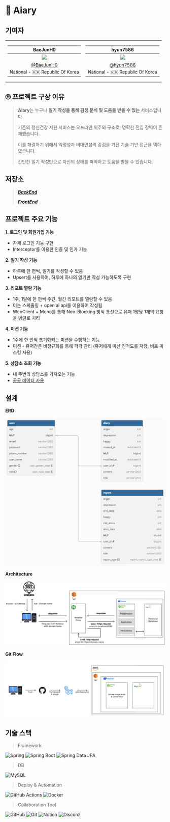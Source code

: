 # 📕 Aiary

## 기여자
<table>
<tr>
<td>

|                     BaeJunH0                       |
| :------------------------------------------------: |
| <img width="240px" src="https://avatars.githubusercontent.com/u/114082026?v=4" /> |
|     [@BaeJunH0](https://github.com/BaeJunH0)       |
|          National - 🇰🇷 Republic Of Korea           |

</td>
<td>

|                  hyun7586                   |
| :------------------------------------------------: |
| <img width="240px" src="https://avatars.githubusercontent.com/u/104716006?v=4" /> |
|     [@hyun7586](https://github.com/hyun7586) |
|          National - 🇰🇷 Republic Of Korea            |

</td>
</tr>
</table>

## 🙄 프로젝트 구상 이유
> **Aiary**는 누구나 **일기 작성을 통해 감정 분석 및 도움을 받을 수 있는** 서비스입니다.
>
> 기존의 정신건강 지원 서비스는 오프라인 위주의 구조로, 명확한 진입 장벽이 존재했습니다.
>
> 이를 해결하기 위해서 익명성과 비대면성의 강점을 가진 기술 기반 접근을 택하였습니다.
>
> 간단한 일기 작성만으로 자신의 상태를 파악하고 도움을 받을 수 있습니다.

## 저장소
> [**_BackEnd_**](https://github.com/TeamAiary/TA_BE)
>
> [**_FrontEnd_**](https://github.com/TeamAiary/TA_Android)

## 프로젝트 주요 기능
**1. 로그인 및 회원가입 기능**
- 자체 로그인 기능 구현
- Interceptor를 이용한 인증 및 인가 기능

**2. 일기 작성 기능**
- 하루에 한 편씩, 일기를 작성할 수 있음
- Upsert를 사용하여, 하루에 하나의 일기만 작성 가능하도록 구현

**3. 리포트 열람 기능**
- 1주, 1달에 한 편씩 주간, 월간 리포트를 열람할 수 있음
- 이는 스케줄링 + open ai api를 이용하여 작성됨
- WebClient + Mono를 통해 Non-Blocking 방식 통신으로 유저 1명당 1개의 요청을 병렬로 처리

**4. 미션 기능**
- 1주에 한 번씩 초기화되는 미션을 수행하는 기능
- 미션 - 유저간은 비정규화를 통해 각각 관리 (유저에게 미션 진척도를 저장, 비트 마스킹 사용)

**5. 상담소 조회 기능**
- 내 주변의 상담소를 가져오는 기능
- [공공 데이터 사용](https://www.data.go.kr/iim/api/selectAPIAcountView.do)

## 설계

**ERD**

![erd.png](image/erd.png)

**Architecture**

![img.png](image/arch.png)

**Git Flow**

![git_flow.png](image/git_flow.png)

## 기술 스택
> Framework
>
![Spring](https://img.shields.io/badge/Spring-6DB33F?style=for-the-badge&logo=spring&logoColor=white)
![Spring Boot](https://img.shields.io/badge/Spring%20Boot-6DB33F?style=for-the-badge&logo=springboot&logoColor=white)
![Spring Data JPA](https://img.shields.io/badge/Spring%20Data%20JPA-6DB33F?style=for-the-badge&logo=spring&logoColor=white)
> DB
>
![MySQL](https://img.shields.io/badge/MySQL-4479A1?style=for-the-badge&logo=mysql&logoColor=white)

> Deploy & Automation
>
![GitHub Actions](https://img.shields.io/badge/GitHub%20Actions-2088FF?style=for-the-badge&logo=githubactions&logoColor=white)
![Docker](https://img.shields.io/badge/Docker-2496ED?style=for-the-badge&logo=docker&logoColor=white)

> Collaboration Tool
>
![GitHub](https://img.shields.io/badge/GitHub-181717?style=for-the-badge&logo=github&logoColor=white)
![Git](https://img.shields.io/badge/Git-F05032?style=for-the-badge&logo=git&logoColor=white)
![Notion](https://img.shields.io/badge/Notion-000000?style=for-the-badge&logo=notion&logoColor=white)
![Discord](https://img.shields.io/badge/Discord-5865F2?style=for-the-badge&logo=discord&logoColor=white)
